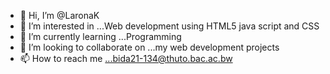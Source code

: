 - 👋 Hi, I’m @LaronaK
- 👀 I’m interested in ...Web development using HTML5 java script and CSS
- 🌱 I’m currently learning ...Programming 
- 💞️ I’m looking to collaborate on ...my web development projects
- 📫 How to reach me ...bida21-134@thuto.bac.ac.bw

<!---
LaronaK/LaronaK is a ✨ special ✨ repository because its `README.md` (this file) appears on your GitHub profile.
You can click the Preview link to take a look at your changes.
--->
